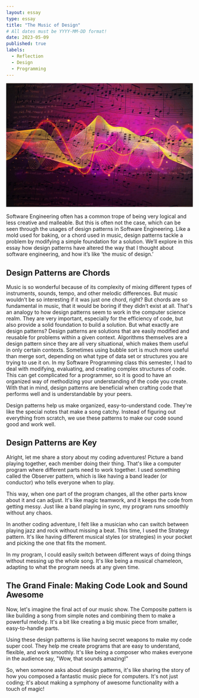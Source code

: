 ```yaml
---
layout: essay
type: essay
title: "The Music of Design"
# All dates must be YYYY-MM-DD format!
date: 2023-05-09
published: true
labels:
  - Reflection
  - Design
  - Programming
---
```


<img class="img-fluid" src="../img/music.jpg">

Software Engineering often has a common trope of being very logical and less creative and malleable. But this is often not the case, which can be seen through the usages of design patterns in Software Engineering. Like a mold used for baking, or a chord used in music, design patterns tackle a problem by modifying a simple foundation for a solution. We’ll explore in this essay how design patterns have altered the way that I thought about software engineering, and how it’s like ‘the music of design.’

## Design Patterns are Chords

Music is so wonderful because of its complexity of mixing different types of instruments, sounds, tempo, and other melodic differences. But music wouldn’t be so interesting if it was just one chord, right? But chords are so fundamental in music, that it would be boring if they didn’t exist at all. That's an analogy to how design patterns seem to work in the computer science realm. They are very important, especially for the efficiency of code, but also provide a solid foundation to build a solution. But what exactly are design patterns? Design patterns are solutions that are easily modified and reusable for problems within a given context. Algorithms themselves are a design pattern since they are all very situational, which makes them useful in only certain contexts. Sometimes using bubble sort is much more useful than merge sort, depending on what type of data set or structures you are trying to use it on. In my Software Programming class this semester, I had to deal with modifying, evaluating, and creating complex structures of code. This can get complicated for a programmer, so it is good to have an organized way of methodizing your understanding of the code you create. With that in mind, design patterns are beneficial when crafting code that performs well and is understandable by your peers.

Design patterns help us make organized, easy-to-understand code. They're like the special notes that make a song catchy. Instead of figuring out everything from scratch, we use these patterns to make our code sound good and work well.

## Design Patterns are Key

Alright, let me share a story about my coding adventures! Picture a band playing together, each member doing their thing. That's like a computer program where different parts need to work together. I used something called the Observer pattern, which is like having a band leader (or conductor) who tells everyone when to play.

This way, when one part of the program changes, all the other parts know about it and can adjust. It's like magic teamwork, and it keeps the code from getting messy. Just like a band playing in sync, my program runs smoothly without any chaos.

In another coding adventure, I felt like a musician who can switch between playing jazz and rock without missing a beat. This time, I used the Strategy pattern. It's like having different musical styles (or strategies) in your pocket and picking the one that fits the moment.

In my program, I could easily switch between different ways of doing things without messing up the whole song. It's like being a musical chameleon, adapting to what the program needs at any given time.

## The Grand Finale: Making Code Look and Sound Awesome

Now, let's imagine the final act of our music show. The Composite pattern is like building a song from simple notes and combining them to make a powerful melody. It's a bit like creating a big music piece from smaller, easy-to-handle parts.

Using these design patterns is like having secret weapons to make my code super cool. They help me create programs that are easy to understand, flexible, and work smoothly. It's like being a composer who makes everyone in the audience say, "Wow, that sounds amazing!"

So, when someone asks about design patterns, it's like sharing the story of how you composed a fantastic music piece for computers. It's not just coding; it's about making a symphony of awesome functionality with a touch of magic!
